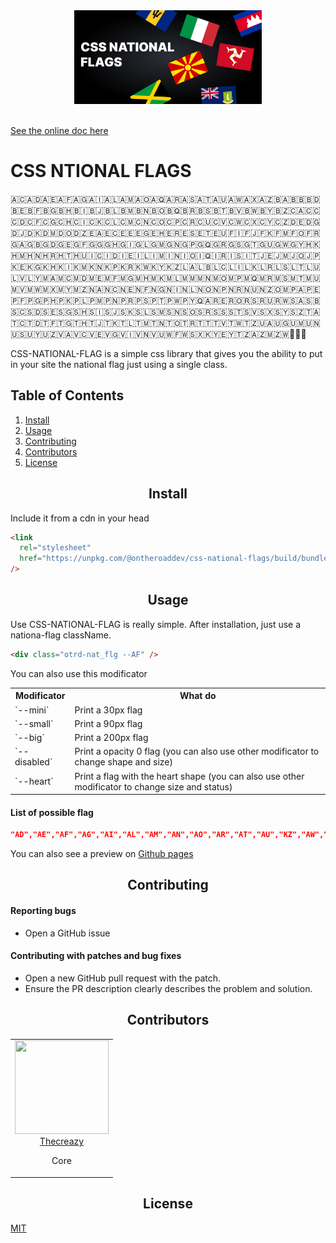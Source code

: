<div align="center">
  <a href="https://github.com/On-the-road-dev/css-national-flags">
    <img src="https://github.com/On-the-road-dev/css-national-flags/blob/master/docs/logo.png" alt="Icon" width="300"/>
  </a>
  <br>
  <br>
</div>

[See the online doc here](https://on-the-road-dev.github.io/css-national-flags/)

# CSS NTIONAL FLAGS

🇦🇨🇦🇩🇦🇪🇦🇫🇦🇬🇦🇮🇦🇱🇦🇲🇦🇴🇦🇶🇦🇷🇦🇸🇦🇹🇦🇺🇦🇼🇦🇽🇦🇿🇧🇦🇧🇧🇧🇩🇧🇪🇧🇫🇧🇬🇧🇭🇧🇮🇧🇯🇧🇱🇧🇲🇧🇳🇧🇴🇧🇶🇧🇷🇧🇸🇧🇹🇧🇻🇧🇼🇧🇾🇧🇿🇨🇦🇨🇨🇨🇩🇨🇫🇨🇬🇨🇭🇨🇮🇨🇰🇨🇱🇨🇲🇨🇳🇨🇴🇨🇵🇨🇷🇨🇺🇨🇻🇨🇼🇨🇽🇨🇾🇨🇿🇩🇪🇩🇬🇩🇯🇩🇰🇩🇲🇩🇴🇩🇿🇪🇦🇪🇨🇪🇪🇪🇬🇪🇭🇪🇷🇪🇸🇪🇹🇪🇺🇫🇮🇫🇯🇫🇰🇫🇲🇫🇴🇫🇷🇬🇦🇬🇧🇬🇩🇬🇪🇬🇫🇬🇬🇬🇭🇬🇮🇬🇱🇬🇲🇬🇳🇬🇵🇬🇶🇬🇷🇬🇸🇬🇹🇬🇺🇬🇼🇬🇾🇭🇰🇭🇲🇭🇳🇭🇷🇭🇹🇭🇺🇮🇨🇮🇩🇮🇪🇮🇱🇮🇲🇮🇳🇮🇴🇮🇶🇮🇷🇮🇸🇮🇹🇯🇪🇯🇲🇯🇴🇯🇵🇰🇪🇰🇬🇰🇭🇰🇮🇰🇲🇰🇳🇰🇵🇰🇷🇰🇼🇰🇾🇰🇿🇱🇦🇱🇧🇱🇨🇱🇮🇱🇰🇱🇷🇱🇸🇱🇹🇱🇺🇱🇻🇱🇾🇲🇦🇲🇨🇲🇩🇲🇪🇲🇫🇲🇬🇲🇭🇲🇰🇲🇱🇲🇲🇲🇳🇲🇴🇲🇵🇲🇶🇲🇷🇲🇸🇲🇹🇲🇺🇲🇻🇲🇼🇲🇽🇲🇾🇲🇿🇳🇦🇳🇨🇳🇪🇳🇫🇳🇬🇳🇮🇳🇱🇳🇴🇳🇵🇳🇷🇳🇺🇳🇿🇴🇲🇵🇦🇵🇪🇵🇫🇵🇬🇵🇭🇵🇰🇵🇱🇵🇲🇵🇳🇵🇷🇵🇸🇵🇹🇵🇼🇵🇾🇶🇦🇷🇪🇷🇴🇷🇸🇷🇺🇷🇼🇸🇦🇸🇧🇸🇨🇸🇩🇸🇪🇸🇬🇸🇭🇸🇮🇸🇯🇸🇰🇸🇱🇸🇲🇸🇳🇸🇴🇸🇷🇸🇸🇸🇹🇸🇻🇸🇽🇸🇾🇸🇿🇹🇦🇹🇨🇹🇩🇹🇫🇹🇬🇹🇭🇹🇯🇹🇰🇹🇱🇹🇲🇹🇳🇹🇴🇹🇷🇹🇹🇹🇻🇹🇼🇹🇿🇺🇦🇺🇬🇺🇲🇺🇳🇺🇸🇺🇾🇺🇿🇻🇦🇻🇨🇻🇪🇻🇬🇻🇮🇻🇳🇻🇺🇼🇫🇼🇸🇽🇰🇾🇪🇾🇹🇿🇦🇿🇲🇿🇼🏴󠁧󠁢󠁥󠁮󠁧󠁿🏴󠁧󠁢󠁳󠁣󠁴󠁿🏴󠁧󠁢󠁷󠁬󠁳󠁿

CSS-NATIONAL-FLAG is a simple css library that gives you the ability to put in your site the national flag just using a single class.

## Table of Contents

1. [Install](#install)
2. [Usage](#usage)
3. [Contributing](#contributing)
4. [Contributors](#contributors)
5. [License](#license)

<h2 align="center" id="install">Install</h2>

Include it from a cdn in your head

```html
<link
  rel="stylesheet"
  href="https://unpkg.com/@ontheroaddev/css-national-flags/build/bundle.css"
/>
```

<h2 align="center" id="usage">Usage</h2>

Use CSS-NATIONAL-FLAG is really simple. After installation, just use a nationa-flag className.

```html
<div class="otrd-nat_flg --AF" />
```

You can also use this modificator

<table>
    <tr>
        <th>Modificator</th>
        <th>What do</th>
    </tr>
    <tr>
        <td>`--mini`</td>
        <td>Print a 30px flag</td>
    </tr>
    <tr>
        <td>`--small`</td>
        <td>Print a 90px flag</td>
    </tr>
    <tr>
        <td>`--big`</td>
        <td>Print a 200px flag</td>
    </tr>
    <tr>
        <td>`--disabled`</td>
        <td>Print a opacity 0 flag (you can also use other modificator to change shape and size)</td>
    </tr>
     <tr>
        <td>`--heart`</td>
        <td>Print a flag with the heart shape (you can also use other modificator to change size and status)</td>
    </tr>
</table>

#### List of possible flag

```json
"AD","AE","AF","AG","AI","AL","AM","AN","AO","AR","AT","AU","KZ","AW","AX","AZ","BA","BB","BD","BE","BF","BG","BH","BI","BJ","BM","BN","BO","BR","BS","BT","BW","BY","BZ","CA","CAF","AS","CD","CEU","CF","CG","CH","CI","CL","CM","CN","CNA","CO","COC","CR","CSA","CU","CV","CY","CZ","DE","DJ","DK","DM","DO","DZ","EC","EE","EG","ER","ES","ET","EU","FI","FJ","FK","FM","FR","GA","GB","GD","GE","GG","GH","GI","GM","GN","GQ","GR","GT","GW","GY","HK","HN","HR","HT","HU","ID","IE","IL","IM","IN","IQ","IR","IS","IT","JE","JM","JO","JP","KE","KG","KH","KM","KN","KP","KR","KW","KY","LA","LB","LC","LI","LK","LR","LS","LT","LU","LV","LY","MA","MC","MD","ME","MG","MK","ML","MM","MN","MO","MR","MS","MT","MU","MV","MW","MX","MY","MZ","NA","NE","NG","NI","NL","NO","NP","NZ","OM","PA","PE","PF","PG","PH","PK","PL","PR","PT","PW","PY","QA","RO","RS","RU","RW","SA","SB","SC","SD","SE","SG","SH","SI","SK","SL","SM","SN","SO","SR","ST","SV","SY","SZ","TC","TD","TG","TH","TJ","TL","TM","TN","TO","TR","TT","TW","TZ","UA","UG","US","UY","UZ","VC","VE","VG","VN","VU","WS","WW","YE","ZA","ZM","ZW","ZZ","PS"
```

You can also see a preview on [Github pages](https://on-the-road-dev.github.io/css-national-flags/)

<h2 align="center" id="contributing">Contributing</h2>

#### **Reporting bugs**

- Open a GitHub issue

#### **Contributing with patches and bug fixes**

- Open a new GitHub pull request with the patch.
- Ensure the PR description clearly describes the problem and solution.

<h2 align="center" id="contributors">Contributors</h2>
<table>
  <tbody>
    <tr>
      <td align="center" valign="top">
        <img width="150" height="150" src="https://github.com/thecreazy.png?s=150">
        <br>
        <a href="https://github.com/thecreazy">Thecreazy</a>
        <p>Core</p>
      </td>
     </tr>
  </tbody>
</table>

<h2 align="center" id="license">License</h2>

[MIT][license-url]

[license-url]: https://github.com/On-the-road-dev/css-national-flags/blob/master/LICENSE.MD
